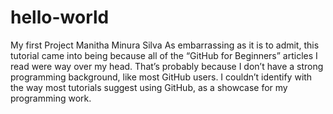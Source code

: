 # hello-world
My first Project 
Manitha Minura Silva 
As embarrassing as it is to admit, this tutorial came into being because all of the “GitHub for Beginners” articles I read were way over my head. That’s probably because I don’t have a strong programming background, like most GitHub users. I couldn’t identify with the way most tutorials suggest using GitHub, as a showcase for my programming work.
